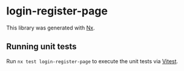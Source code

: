 # login-register-page

This library was generated with [Nx](https://nx.dev).

## Running unit tests

Run `nx test login-register-page` to execute the unit tests via [Vitest](https://vitest.dev/).

